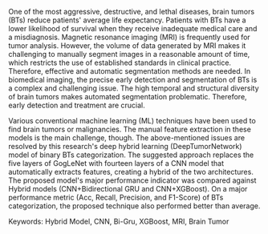 One of the most aggressive, destructive, and lethal diseases, brain tumors (BTs) reduce patients' average life expectancy. Patients with BTs have a lower likelihood of survival when they receive inadequate medical care and a misdiagnosis. Magnetic resonance imaging (MRI) is frequently used for tumor analysis. However, the volume of data generated by MRI makes it challenging to manually segment images in a reasonable amount of time, which restricts the use of established standards in clinical practice. Therefore, effective and automatic segmentation methods are needed. In biomedical imaging, the precise early detection and segmentation of BTs is a complex and challenging issue. The high temporal and structural diversity of brain tumors makes automated segmentation problematic. Therefore, early detection and treatment are crucial.

Various conventional machine learning (ML) techniques have been used to find brain tumors or malignancies. The manual feature extraction in these models is the main challenge, though. The above-mentioned issues are resolved by this research's deep hybrid learning (DeepTumorNetwork) model of binary BTs categorization. The suggested approach replaces the five layers of GogLeNet with fourteen layers of a CNN model that automatically extracts features, creating a hybrid of the two architectures. The proposed model's major performance indicator was compared against Hybrid models (CNN+Bidirectional GRU and CNN+XGBoost). On a major performance metric (Acc, Recall, Precision, and F1-Score) of BTs categorization, the proposed technique also performed better than average.

Keywords: Hybrid Model, CNN, Bi-Gru, XGBoost, MRI, Brain Tumor

